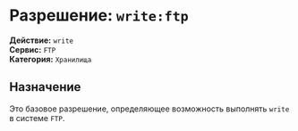 # Разрешение: `write:ftp`

**Действие:** `write`  
**Сервис:** `FTP`  
**Категория:** `Хранилища`

## Назначение
Это базовое разрешение, определяющее возможность выполнять `write` в системе `FTP`.
